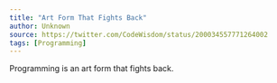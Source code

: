 ```yaml
---
title: "Art Form That Fights Back"
author: Unknown
source: https://twitter.com/CodeWisdom/status/200034557771264002
tags: [Programming]
---
```


Programming is an art form that fights back.
